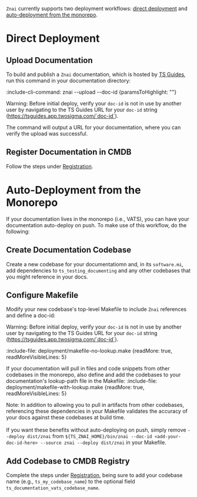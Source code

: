 `Znai` currently supports two deployment workflows: [direct deployment](deployment/workflows#direct-deployment) and [auto-deployment from the monorepo](deployment/workflows#auto-deployment-from-the-monorepo).

# Direct Deployment

## Upload Documentation

To build and publish a `Znai` documentation, which is hosted by [TS Guides](deployment/TS-guides), run this command in your documentation directory:

:include-cli-command: znai --upload --doc-id <your-doc-id> {paramsToHighlight: "<your-doc-id>"}

Warning: Before initial deploy, verify your `doc-id` is not in use by another user by  navigating to the TS Guides URL for your `doc-id` string (https://tsguides.app.twosigma.com/`doc-id`).

The command will output a URL for your documentation, where you can verify the upload was successful.

## Register Documentation in CMDB
 Follow the steps under [Registration](deployment/registration).

# Auto-Deployment from the Monorepo

If your documentation lives in the monorepo (i.e., VATS), you can have your documentation auto-deploy on push. To make use of this workflow, do the following:

## Create Documentation Codebase

Create a new codebase for your documentatiomn and, in its `software.mi`, add dependencies to `ts_testing_documenting` and any other codebases that you might reference in your docs.

## Configure Makefile

Modify your new codebase's top-level Makefile to include `Znai` references and define a doc-id:

Warning: Before initial deploy, verify your `doc-id` is not in use by another user by  navigating to the TS Guides URL for your `doc-id` string (https://tsguides.app.twosigma.com/`doc-id`).

:include-file: deployment/makefile-no-lookup.make {readMore: true, readMoreVisibleLines: 5}

If your documentation will pull in files and code snippets from other codebases in the monorepo, also define and add the codebases to your documentation's lookup-path file in the Makefile:
:include-file: deployment/makefile-with-lookup.make {readMore: true, readMoreVisibleLines: 5}

Note: In addition to allowing you to pull in artifacts from other codebases, referencing these dependencies in your Makefile validates the accuracy of your docs against these codebases at build time. \
\
If you want these benefits without auto-deploying on push, simply remove `--deploy dist/znai` from `${TS_ZNAI_HOME}/bin/znai --doc-id <add-your-doc-id-here> --source znai --deploy dist/znai` in your Makefile.

## Add Codebase to CMDB Registry

Complete the steps under [Registration](deployment/registration), being sure to add your codebase name (e.g., `ts_my_codebase_name`) to the optional field `ts_documentation_vats_codebase_name`.

